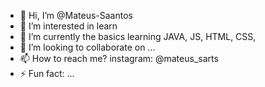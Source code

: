 - 👋 Hi, I’m @Mateus-Saantos
- 👀 I’m interested in learn
- 🌱 I’m currently the basics learning JAVA, JS, HTML, CSS, 
- 💞️ I’m looking to collaborate on ...
- 📫 How to reach me? instagram: @mateus_sarts
- ⚡ Fun fact: ...

<!---
Mateus-Saantos/Mateus-Saantos is a ✨ special ✨ repository because its `README.md` (this file) appears on your GitHub profile.
You can click the Preview link to take a look at your changes.
--->
